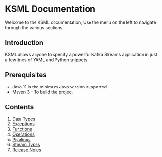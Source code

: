 # KSML Documentation

Welcome to the KSML documentation, Use the menu on the left to navigate through the various sections

## Introduction
KSML allows anyone to specify a powerful Kafka Streams application in just a few lines of YAML and Python snippets.

## Prerequisites
- Java 11 is the minimum Java version supported
- Maven 3 - To build the project

## Contents

1. [Data Types](types.md)
2. [Exceptions](exceptions.md)
3. [Functions](functions.md)
4. [Operations](operations.md)
5. [Pipelines](pipelines.md)
6. [Stream Types](streams.md)
7. [Release Notes](release-notes.md)
